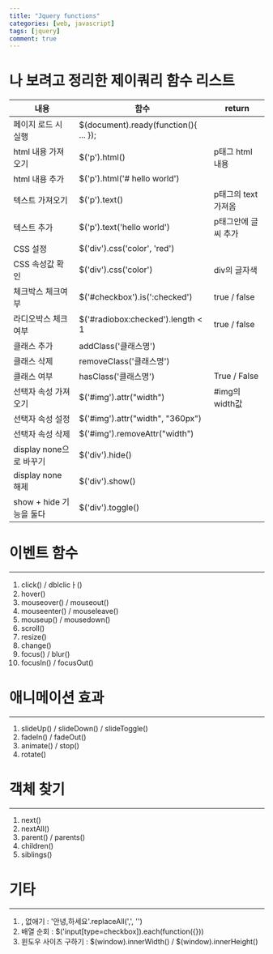 ```yaml
---
title: "Jquery functions"
categories: [web, javascript]
tags: [jquery]
comment: true
---
```


# 나 보려고 정리한 제이쿼리 함수 리스트

| 내용                    | 함수                                  | return              |
| ----------------------- | ------------------------------------- | ------------------- |
| 페이지 로드 시 실행     | $(document).ready(function(){ ... }); |                     |
| html 내용 가져오기      | $('p').html()                         | p태그 html 내용     |
| html 내용 추가          | $('p').html('# hello world')          |                     |
| 텍스트 가져오기         | $('p').text()                         | p태그의 text 가져옴 |
| 텍스트 추가             | $('p').text('hello world')            | p태그안에 글씨 추가 |
| CSS 설정                | $('div').css('color', 'red')          |                     |
| CSS 속성값 확인         | $('div').css('color')                 | div의 글자색        |
| 체크박스 체크여부       | $('#checkbox').is(':checked')         | true / false        |
| 라디오박스 체크여부     | $('#radiobox:checked').length < 1     | true / false        |
| 클래스 추가             | addClass('클래스명')                  |                     |
| 클래스 삭제             | removeClass('클래스명')               |                     |
| 클래스 여부             | hasClass('클래스명')                  | True / False        |
| 선택자 속성 가져오기    | $('#img').attr("width")               | #img의 width값      |
| 선택자 속성 설정        | $('#img').attr("width", "360px")      |                     |
| 선택자 속성 삭제        | $('#img').removeAttr("width")         |                     |
| display none으로 바꾸기 | $('div').hide()                       |
| display none 해제       | $('div').show()                       |
| show + hide 기능을 둘다 | $('div').toggle()                     |

# 이벤트 함수

---

1. click() / dblclicㅏ()
2. hover()
3. mouseover() / mouseout()
4. mouseenter() / mouseleave()
5. mouseup() / mousedown()
6. scroll()
7. resize()
8. change()
9. focus() / blur()
10. focusIn() / focusOut()

# 애니메이션 효과

---

1. slideUp() / slideDown() / slideToggle()
2. fadeIn() / fadeOut()
3. animate() / stop()
4. rotate()

# 객체 찾기

---

1. next()
2. nextAll()
3. parent() / parents()
4. children()
5. siblings()

# 기타

---

1. , 없애기 : '안녕,하세요'.replaceAll(',', '')
2. 배열 순회 : $('input[type=checkbox]).each(function({}))
3. 윈도우 사이즈 구하기 : $(window).innerWidth() / $(window).innerHeight()
